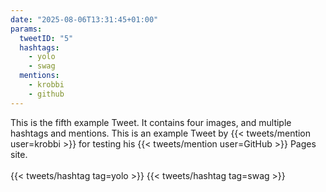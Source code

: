 ```yaml
---
date: "2025-08-06T13:31:45+01:00"
params:
  tweetID: "5"
  hashtags:
    - yolo
    - swag
  mentions:
    - krobbi
    - github
---
```


This is the fifth example Tweet. It contains four images, and multiple hashtags
and mentions. This is an example Tweet by {{< tweets/mention user=krobbi >}}
for testing his {{< tweets/mention user=GitHub >}} Pages site.\
\
{{< tweets/hashtag tag=yolo >}} {{< tweets/hashtag tag=swag >}}
